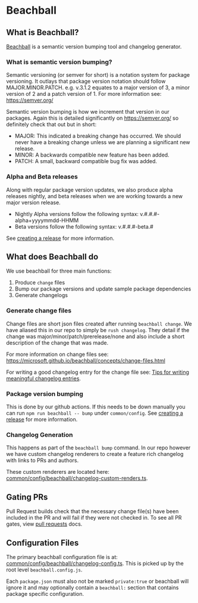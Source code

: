 # Beachball

## What is Beachball?

[Beachball](https://microsoft.github.io/beachball/) is a semantic version bumping tool and changelog generator.

### What is semantic version bumping?

Semantic versioning (or semver for short) is a notation system for package versioning. It outlays that package version notation should follow MAJOR.MINOR.PATCH. e.g. v.3.1.2 equates to a major version of 3, a minor version of 2 and a patch version of 1. For more information see: <https://semver.org/>

Semantic version bumping is how we increment that version in our packages. Again this is detailed significantly on <https://semver.org/> so definitely check that out but in short:

* MAJOR: This indicated a breaking change has occurred. We should never have a breaking change unless we are planning a significant new release.
* MINOR: A backwards compatible new feature has been added.
* PATCH: A small, backward compatible bug fix was added.

### Alpha and Beta releases

Along with regular package version updates, we also produce alpha releases nightly, and beta releases when we are working towards a new major version release.

* Nightly Alpha versions follow the following syntax: v.#.#.#-alpha+yyyymmdd-HHMM
* Beta versions follow the following syntax: v.#.#.#-beta.#

See [creating a release](./creating-a-release.md) for more information.

## What does Beachball do

We use beachball for three main functions:

1. Produce `change` files
1. Bump our package versions and update sample package dependencies
1. Generate changelogs

### Generate change files

Change files are short json files created after running `beachball change`. We have aliased this in our repo to simply be `rush changelog`. They detail if the change was major/minor/patch/prerelease/none and also include a short description of the change that was made.

For more information on change files see: <https://microsoft.github.io/beachball/concepts/change-files.html>

For writing a good changelog entry for the change file see: [Tips for writing meaningful changelog entries](../references/tips-for-writing-changelog-entries).

### Package version bumping

This is done by our github actions. If this needs to be down manually you can run `npm run beachball -- bump` under `common/config`.
See [creating a release](./creating-a-release.md) for more information.

### Changelog Generation

This happens as part of the `beachball bump` command. In our repo however we have custom changelog renderers to create a feature rich changelog with links to PRs and authors.

These custom renderers are located here: [common/config/beachball/changelog-custom-renders.ts](https://github.com/Azure/communication-ui-library/blob/main/common/config/beachball/changelog-custom-renders.ts).

## Gating PRs

Pull Request builds check that the necessary change file(s) have been included in the PR and will fail if they were not checked in.
To see all PR gates, view [pull requests](./pull-requests.md) docs.

## Configuration Files

The primary beachball configuration file is at: [common/config/beachball/changelog-config.ts](https://github.com/Azure/communication-ui-library/blob/main/common/config/beachball/changelog-config.ts). This is picked up by the root level `beachball.config.js`.

Each `package.json` must also not be marked `private:true` or beachball will ignore it and may optionally contain a `beachball:` section that contains package specific configuration.
